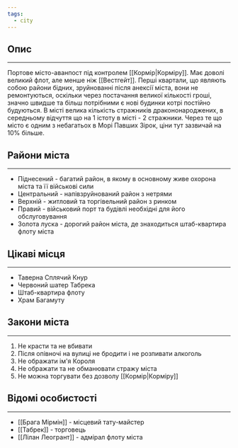```yaml
---
tags:
  - city
---
```

## Опис
---
Портове місто-аванпост під контролем [[Кормір|Корміру]]. Має доволі великий флот, але менше ніж [[Вестгейт]]. Перші квартали, що являють собою райони бідних, зруйнованні після анексії міста, вони не ремонтуються, оскільки через постачання великої кількості гроші, значно швидше та більш потрібними є нові будинки котрі постійно будуються. В місті велика кількість стражників дракононароджених, в середньому відчуття що на 1 істоту в місті - 2 стражники. Через те що місто є одним з небагатьох в Морі Павших Зірок, ціни тут зазвичай на 10% більше.  

## Райони міста
---
- Піднесений - багатий район, в якому в основному живе охорона міста та її військові сили  
- Центральний - напівзруйнований район з нетрями  
- Верхній - житловий та торгівельний район з ринком  
- Правий - військовий порт та будівлі необхідні для його обслуговування  
- Золота луска - дорогий район міста, де знаходиться штаб-квартира флоту міста  
## Цікаві місця
---
- Таверна Сплячий Кнур  
- Червоний шатер Табрека  
- Штаб-квартира флоту  
- Храм Багамуту  

## Закони міста
---
1. Не красти та не вбивати  
2. Після опівночі на вулиці не бродити і не розпивати алкоголь  
3. Не ображати ім'я Короля  
4. Не ображати та не обманювати стражу міста  
5. Не можна торгувати без дозволу [[Кормір|Корміру]]  

## Відомі особистості
---
- [[Брага Мірмін]] - місцевий тату-майстер  
- [[Табрек]] - торговець  
- [[Лілан Леогрант]] - адмірал флоту міста  